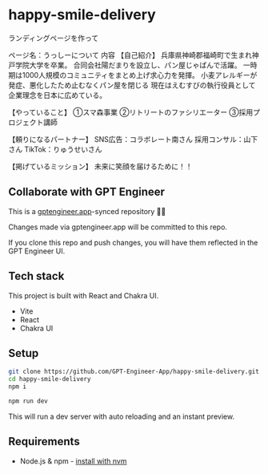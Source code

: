 # happy-smile-delivery

ランディングページを作って

ページ名：うっしーについて
内容
【自己紹介】
兵庫県神崎郡福崎町で生まれ神戸学院大学を卒業。
合同会社陽だまりを設立し、パン屋じゃぱんで活躍。
一時期は1000人規模のコミュニティをまとめ上げ求心力を発揮。
小麦アレルギーが発症、悪化したため止むなくパン屋を閉じる
現在はえむすびの執行役員として企業理念を日本に広めている。

【やっていること】
①スマ森事業
②リトリートのファシリエーター
③採用プロジェクト講師

【頼りになるパートナー】
SNS広告：コラボレート南さん
採用コンサル：山下さん
TikTok：りゅうせいさん

【掲げているミッション】
未来に笑顔を届けるために！！

## Collaborate with GPT Engineer

This is a [gptengineer.app](https://gptengineer.app)-synced repository 🌟🤖

Changes made via gptengineer.app will be committed to this repo.

If you clone this repo and push changes, you will have them reflected in the GPT Engineer UI.

## Tech stack

This project is built with React and Chakra UI.

- Vite
- React
- Chakra UI

## Setup

```sh
git clone https://github.com/GPT-Engineer-App/happy-smile-delivery.git
cd happy-smile-delivery
npm i
```

```sh
npm run dev
```

This will run a dev server with auto reloading and an instant preview.

## Requirements

- Node.js & npm - [install with nvm](https://github.com/nvm-sh/nvm#installing-and-updating)
